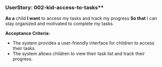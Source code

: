 ### UserStory: 002-kid-access-to-tasks**
**As a** child
**I want** to access my tasks and track my progress
**So that** I can stay organized and motivated to complete my tasks.

**Acceptance Criteria:**
- The system provides a user-friendly interface for children to access their tasks.
- The system allows children to view their task list and track their progress.